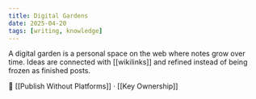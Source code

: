 ```yaml
---
title: Digital Gardens
date: 2025-04-20
tags: [writing, knowledge]
---
```


A digital garden is a personal space on the web where notes grow over time.
Ideas are connected with [[wikilinks]] and refined instead of being frozen as finished posts.

📎 [[Publish Without Platforms]] · [[Key Ownership]]
